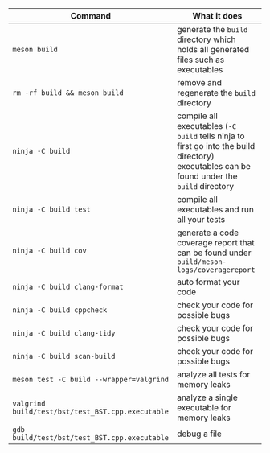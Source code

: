 | Command                                           | What it does                                                                                                                                    |
| ------------------------------------------------- | ----------------------------------------------------------------------------------------------------------------------------------------------- |
| `meson build`                                     | generate the `build` directory which holds all generated files such as executables                                                              |
| `rm -rf build && meson build`                     | remove and regenerate the `build` directory                                                                                                     |
| `ninja -C build`                                  | compile all executables (`-C build` tells ninja to first go into the build directory) <br> executables can be found under the `build` directory |
| `ninja -C build test`                             | compile all executables and run all your tests                                                                                                  |
| `ninja -C build cov`                              | generate a code coverage report that can be found under `build/meson-logs/coveragereport`                                                       |
| `ninja -C build clang-format`                     | auto format your code                                                                                                                           |
| `ninja -C build cppcheck`                         | check your code for possible bugs                                                                                                               |
| `ninja -C build clang-tidy`                       | check your code for possible bugs                                                                                                               |
| `ninja -C build scan-build`                       | check your code for possible bugs                                                                                                               |
| `meson test -C build --wrapper=valgrind`          | analyze all tests for memory leaks                                                                                                              |
| `valgrind build/test/bst/test_BST.cpp.executable` | analyze a single executable for memory leaks                                                                                                    |
| `gdb build/test/bst/test_BST.cpp.executable`      | debug a file                                                                                                                                    |